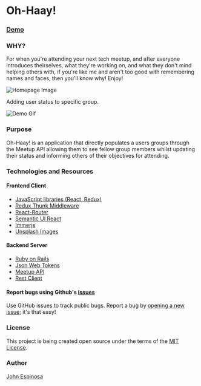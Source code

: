 # Oh-Haay!

### [Demo](https://jespnpcbuilderapp.herokuapp.com/)

### WHY?
For when you're attending your next tech meetup, and after everyone introduces theirselves, what they're working on, and what they don't mind helping others with, if you're like me and aren't too good with remembering names and faces, then you'll know why! Enjoy!

  ![Homepage Image]( src/images/home-screenshot.png "Homepage")

  Adding user status to specific group.

  ![Demo Gif]( src/images/oh-haay-demo.gif "Demo")

### Purpose
Oh-Haay! is an application that directly populates a users groups through the Meetup API allowing them to see fellow group members whilst updating their status and informing others of their objectives for attending.

### Technologies and Resources
  #### Frontend Client
  * [JavaScript libraries (React, Redux)](https://react-redux.js.org/ "React Redux")
  * [Redux Thunk Middleware](https://github.com/reduxjs/redux-thunk "Redux Thunk")
  * [React-Router](https://github.com/ReactTraining/react-router "React Router")
  * [Semantic UI React](https://react.semantic-ui.com/ "Semantic UI React")
  * [Immerjs](https://github.com/immerjs/immer "Immerjs")
  * [Unsplash Images](https://unsplash.com/ "Unsplash")

 #### Backend Server
  * [Ruby on Rails](https://rubyonrails.org/ "Ruby on Rails")
  * [Json Web Tokens](https://jwt.io/ "JWT")
  * [Meetup API](https://www.meetup.com/meetup_api/ "Meetup API")
  * [Rest Client](https://github.com/rest-client/rest-client "Rest Client")
  
#### Report bugs using Github's [issues](https://github.com/johnfelixespinosa/oh-haay-client/issues)
  Use GitHub issues to track public bugs. Report a bug by [opening a new issue](https://github.com/johnfelixespinosa/oh-haay-client/issues/new); it's that easy!

### License
  This project is being created open source under the terms of the [MIT License](http://opensource.org/licenses/MIT).

### Author
  [John Espinosa](http://johnfelixespinosa.github.io/)